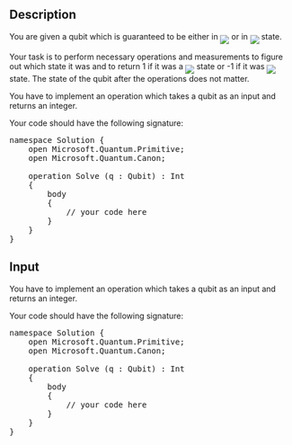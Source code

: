 ## Description

<div><p>You are given a qubit which is guaranteed to be either in <img align="middle" class="tex-formula" src="file://IAUGFSiF.png" style="max-width: 100.0%;max-height: 100.0%;"> or in <img align="middle" class="tex-formula" src="file://KwctJwMw.png" style="max-width: 100.0%;max-height: 100.0%;"> state. </p><p>Your task is to perform necessary operations and measurements to figure out which state it was and to return 1 if it was a <img align="middle" class="tex-formula" src="file://obFUrp6z.png" style="max-width: 100.0%;max-height: 100.0%;"> state or -1 if it was <img align="middle" class="tex-formula" src="file://xPIkrEXM.png" style="max-width: 100.0%;max-height: 100.0%;"> state. The state of the qubit after the operations does not matter.</p></div><div class="input-specification"><p>You have to implement an operation which takes a qubit as an input and returns an integer. </p><p>Your code should have the following signature:</p><pre class="verbatim">namespace Solution {<br>    open Microsoft.Quantum.Primitive;<br>    open Microsoft.Quantum.Canon;<br><br>    operation Solve (q : Qubit) : Int<br>    {<br>        body<br>        {<br>            // your code here<br>        }<br>    }<br>}</pre></div>

## Input

<p>You have to implement an operation which takes a qubit as an input and returns an integer. </p><p>Your code should have the following signature:</p><pre class="verbatim">namespace Solution {<br>    open Microsoft.Quantum.Primitive;<br>    open Microsoft.Quantum.Canon;<br><br>    operation Solve (q : Qubit) : Int<br>    {<br>        body<br>        {<br>            // your code here<br>        }<br>    }<br>}</pre>
